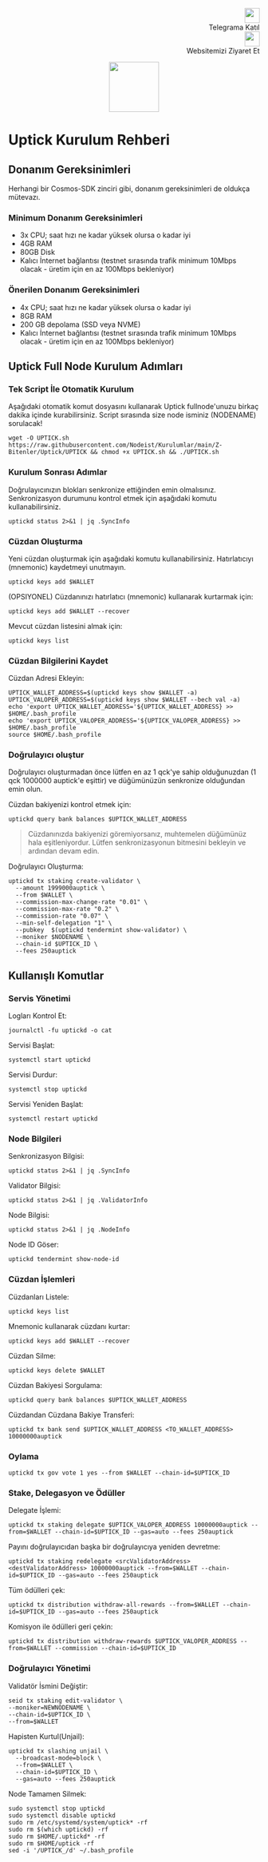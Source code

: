 <p style="font-size:14px" align="right">
 <a href="https://t.me/nodeistt" target="_blank"><img src="https://github.com/Nodeist/Testnet_Kurulumlar/blob/fee87fe32609c1704206721b9fb16e4c5de75a96/telegramlogo.png" width="30"/></a><br>Telegrama Katıl<br>
<a href="https://nodeist.site/" target="_blank"><img src="https://raw.githubusercontent.com/Nodeist/Testnet_Kurulumlar/main/logo.png" width="30"/></a><br> Websitemizi Ziyaret Et 
</p>



<p align="center">
  <img height="100" src="https://i.hizliresim.com/nro1l6b.jpeg">
</p>

# Uptick Kurulum Rehberi
## Donanım Gereksinimleri
Herhangi bir Cosmos-SDK zinciri gibi, donanım gereksinimleri de oldukça mütevazı.

### Minimum Donanım Gereksinimleri
 - 3x CPU; saat hızı ne kadar yüksek olursa o kadar iyi
 - 4GB RAM
 - 80GB Disk
 - Kalıcı İnternet bağlantısı (testnet sırasında trafik minimum 10Mbps olacak - üretim için en az 100Mbps bekleniyor)

### Önerilen Donanım Gereksinimleri
 - 4x CPU; saat hızı ne kadar yüksek olursa o kadar iyi
 - 8GB RAM
 - 200 GB depolama (SSD veya NVME)
 - Kalıcı İnternet bağlantısı (testnet sırasında trafik minimum 10Mbps olacak - üretim için en az 100Mbps bekleniyor)

## Uptick Full Node Kurulum Adımları
### Tek Script İle Otomatik Kurulum
Aşağıdaki otomatik komut dosyasını kullanarak Uptick fullnode'unuzu birkaç dakika içinde kurabilirsiniz. 
Script sırasında size node isminiz (NODENAME) sorulacak!


```
wget -O UPTICK.sh https://raw.githubusercontent.com/Nodeist/Kurulumlar/main/Z-Bitenler/Uptick/UPTICK && chmod +x UPTICK.sh && ./UPTICK.sh
```

### Kurulum Sonrası Adımlar

Doğrulayıcınızın blokları senkronize ettiğinden emin olmalısınız. 
Senkronizasyon durumunu kontrol etmek için aşağıdaki komutu kullanabilirsiniz.
```
uptickd status 2>&1 | jq .SyncInfo
```

### Cüzdan Oluşturma
Yeni cüzdan oluşturmak için aşağıdaki komutu kullanabilirsiniz. Hatırlatıcıyı (mnemonic) kaydetmeyi unutmayın.
```
uptickd keys add $WALLET
```

(OPSIYONEL) Cüzdanınızı hatırlatıcı (mnemonic) kullanarak kurtarmak için:
```
uptickd keys add $WALLET --recover
```

Mevcut cüzdan listesini almak için:
```
uptickd keys list
```

### Cüzdan Bilgilerini Kaydet
Cüzdan Adresi Ekleyin:
```
UPTICK_WALLET_ADDRESS=$(uptickd keys show $WALLET -a)
UPTICK_VALOPER_ADDRESS=$(uptickd keys show $WALLET --bech val -a)
echo 'export UPTICK_WALLET_ADDRESS='${UPTICK_WALLET_ADDRESS} >> $HOME/.bash_profile
echo 'export UPTICK_VALOPER_ADDRESS='${UPTICK_VALOPER_ADDRESS} >> $HOME/.bash_profile
source $HOME/.bash_profile
```


### Doğrulayıcı oluştur
Doğrulayıcı oluşturmadan önce lütfen en az 1 qck'ye sahip olduğunuzdan (1 qck 1000000 auptick'e eşittir) ve düğümünüzün senkronize olduğundan emin olun.

Cüzdan bakiyenizi kontrol etmek için:
```
uptickd query bank balances $UPTICK_WALLET_ADDRESS
```
> Cüzdanınızda bakiyenizi göremiyorsanız, muhtemelen düğümünüz hala eşitleniyordur. Lütfen senkronizasyonun bitmesini bekleyin ve ardından devam edin. 

Doğrulayıcı Oluşturma:
```
uptickd tx staking create-validator \
  --amount 1999000auptick \
  --from $WALLET \
  --commission-max-change-rate "0.01" \
  --commission-max-rate "0.2" \
  --commission-rate "0.07" \
  --min-self-delegation "1" \
  --pubkey  $(uptickd tendermint show-validator) \
  --moniker $NODENAME \
  --chain-id $UPTICK_ID \
  --fees 250auptick
```



## Kullanışlı Komutlar
### Servis Yönetimi
Logları Kontrol Et:
```
journalctl -fu uptickd -o cat
```

Servisi Başlat:
```
systemctl start uptickd
```

Servisi Durdur:
```
systemctl stop uptickd
```

Servisi Yeniden Başlat:
```
systemctl restart uptickd
```

### Node Bilgileri
Senkronizasyon Bilgisi:
```
uptickd status 2>&1 | jq .SyncInfo
```

Validator Bilgisi:
```
uptickd status 2>&1 | jq .ValidatorInfo
```

Node Bilgisi:
```
uptickd status 2>&1 | jq .NodeInfo
```

Node ID Göser:
```
uptickd tendermint show-node-id
```

### Cüzdan İşlemleri
Cüzdanları Listele:
```
uptickd keys list
```

Mnemonic kullanarak cüzdanı kurtar:
```
uptickd keys add $WALLET --recover
```

Cüzdan Silme:
```
uptickd keys delete $WALLET
```

Cüzdan Bakiyesi Sorgulama:
```
uptickd query bank balances $UPTICK_WALLET_ADDRESS
```

Cüzdandan Cüzdana Bakiye Transferi:
```
uptickd tx bank send $UPTICK_WALLET_ADDRESS <TO_WALLET_ADDRESS> 10000000auptick
```

### Oylama
```
uptickd tx gov vote 1 yes --from $WALLET --chain-id=$UPTICK_ID
```

### Stake, Delegasyon ve Ödüller
Delegate İşlemi:
```
uptickd tx staking delegate $UPTICK_VALOPER_ADDRESS 10000000auptick --from=$WALLET --chain-id=$UPTICK_ID --gas=auto --fees 250auptick
```

Payını doğrulayıcıdan başka bir doğrulayıcıya yeniden devretme:
```
uptickd tx staking redelegate <srcValidatorAddress> <destValidatorAddress> 10000000auptick --from=$WALLET --chain-id=$UPTICK_ID --gas=auto --fees 250auptick
```

Tüm ödülleri çek:
```
uptickd tx distribution withdraw-all-rewards --from=$WALLET --chain-id=$UPTICK_ID --gas=auto --fees 250auptick
```

Komisyon ile ödülleri geri çekin:
```
uptickd tx distribution withdraw-rewards $UPTICK_VALOPER_ADDRESS --from=$WALLET --commission --chain-id=$UPTICK_ID
```

### Doğrulayıcı Yönetimi
Validatör İsmini Değiştir:
```
seid tx staking edit-validator \
--moniker=NEWNODENAME \
--chain-id=$UPTICK_ID \
--from=$WALLET
```

Hapisten Kurtul(Unjail): 
```
uptickd tx slashing unjail \
  --broadcast-mode=block \
  --from=$WALLET \
  --chain-id=$UPTICK_ID \
  --gas=auto --fees 250auptick
```


Node Tamamen Silmek:
```
sudo systemctl stop uptickd
sudo systemctl disable uptickd
sudo rm /etc/systemd/system/uptick* -rf
sudo rm $(which uptickd) -rf
sudo rm $HOME/.uptickd* -rf
sudo rm $HOME/uptick -rf
sed -i '/UPTICK_/d' ~/.bash_profile
```
